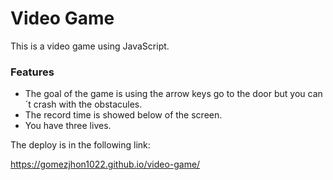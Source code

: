 # Video Game

This is a video game using JavaScript.

### Features

- The goal of the game is using the arrow keys go to the door but you can´t crash with the obstacules.
- The record time is showed below of the screen.
- You have three lives.

The deploy is in the following link:

https://gomezjhon1022.github.io/video-game/
